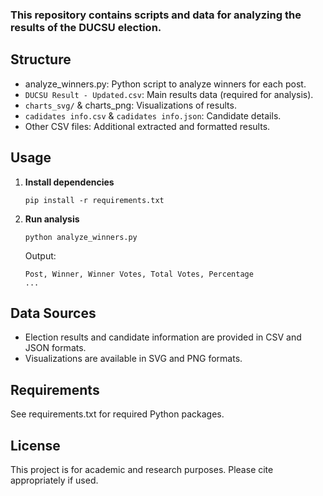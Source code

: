 ### This repository contains scripts and data for analyzing the results of the DUCSU election.

## Structure

- analyze_winners.py: Python script to analyze winners for each post.
- `DUCSU Result - Updated.csv`: Main results data (required for analysis).
- `charts_svg/` & charts_png: Visualizations of results.
- `cadidates info.csv` & `cadidates info.json`: Candidate details.
- Other CSV files: Additional extracted and formatted results.

## Usage

1. **Install dependencies**  
   ```
   pip install -r requirements.txt
   ```

2. **Run analysis**  
   ```
   python analyze_winners.py
   ```

   Output:  
   ```
   Post, Winner, Winner Votes, Total Votes, Percentage
   ...
   ```

## Data Sources

- Election results and candidate information are provided in CSV and JSON formats.
- Visualizations are available in SVG and PNG formats.

## Requirements

See requirements.txt for required Python packages.

## License

This project is for academic and research purposes. Please cite appropriately if used.